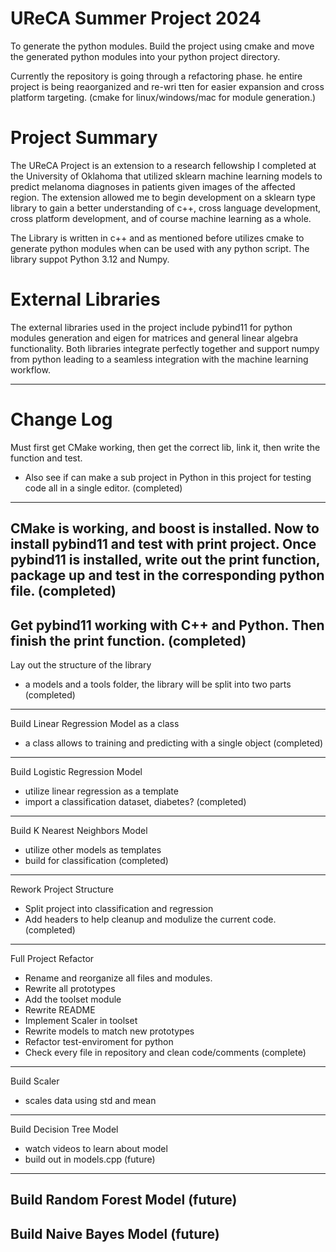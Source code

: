 
# UReCA Summer Project 2024

To generate the python modules. Build the project using cmake and move the generated python modules into your
python project directory.

Currently the repository is going through a refactoring phase. he entire project is being reaorganized and re-wri
tten for easier expansion and cross platform targeting. (cmake for linux/windows/mac for module generation.)

# Project Summary

The UReCA Project is an extension to a research fellowship I completed at the University of Oklahoma that utilized
sklearn machine learning models to predict melanoma diagnoses in patients given images of the affected region. The
extension allowed me to begin development on a sklearn type library to gain a better understanding of c++, cross
language development, cross platform development, and of course machine learning as a whole.

The Library is written in c++ and as mentioned before utilizes cmake to generate python modules when can be used
with any python script. The library suppot Python 3.12 and Numpy.

# External Libraries

The external libraries used in the project include pybind11 for python modules generation and eigen for matrices
and general linear algebra functionality. Both libraries integrate perfectly together and support numpy from python
leading to a seamless integration with the machine learning workflow.

--------------------------------------------------------------------------------------------------------------------

# Change Log
Must first get CMake working, then get the correct lib, link it, then write the function and test.
- Also see if can make a sub project in Python in this project for testing code all in a single editor.
(completed)
--------------------------------------------------------------------------------------------------------------------
CMake is working, and boost is installed. Now to install pybind11 and test with print project.
Once pybind11 is installed, write out the print function, package up and test in the corresponding python file.
(completed)
--------------------------------------------------------------------------------------------------------------------
Get pybind11 working with C++ and Python. Then finish the print function.
(completed)
--------------------------------------------------------------------------------------------------------------------
Lay out the structure of the library
- a models and a tools folder, the library will be split into two parts
(completed)
--------------------------------------------------------------------------------------------------------------------
Build Linear Regression Model as a class
- a class allows to training and predicting with a single object
(completed)
--------------------------------------------------------------------------------------------------------------------
Build Logistic Regression Model
- utilize linear regression as a template
- import a classification dataset, diabetes?
(completed)
--------------------------------------------------------------------------------------------------------------------
Build K Nearest Neighbors Model
- utilize other models as templates
- build for classification
(completed)
--------------------------------------------------------------------------------------------------------------------
Rework Project Structure
- Split project into classification and regression
- Add headers to help cleanup and modulize the current code.
(completed)
--------------------------------------------------------------------------------------------------------------------
Full Project Refactor
- Rename and reorganize all files and modules.
- Rewrite all prototypes
- Add the toolset module
- Rewrite README
- Implement Scaler in toolset
- Rewrite models to match new prototypes
- Refactor test-enviroment for python
- Check every file in repository and clean code/comments
(complete)
--------------------------------------------------------------------------------------------------------------------
  Build Scaler
- scales data using std and mean
--------------------------------------------------------------------------------------------------------------------
Build Decision Tree Model
- watch videos to learn about model
- build out in models.cpp
(future)
--------------------------------------------------------------------------------------------------------------------
Build Random Forest Model
(future)
--------------------------------------------------------------------------------------------------------------------
Build Naive Bayes Model
(future)
--------------------------------------------------------------------------------------------------------------------
